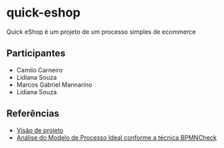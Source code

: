 # quick-eshop

Quick eShop é um projeto de um processo simples de ecommerce

## Participantes

- Camilo Carneiro
- Lidiana Souza
- Marcos Gabriel Mannarino
- Lidiana Souza

## Referências

- [Visão de projeto](https://docs.google.com/document/d/1eQCjoYc6cyeB-aJajAHH-P6gpH1eriYS/edit?usp=sharing&ouid=114250283847731827420&rtpof=true&sd=true)
- [Análise do Modelo de Processo Ideal conforme a técnica BPMNCheck](https://docs.google.com/document/d/1e6pVpCPCrZLzIwcx27L379Um84GzykhXeIQ4cAE-Aw8/edit?usp=sharing)

